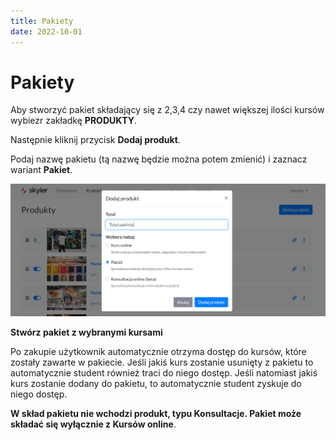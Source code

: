 ```yaml
---
title: Pakiety
date: 2022-10-01
---
```


# Pakiety

Aby stworzyć pakiet składający się z 2,3,4 czy nawet większej ilości kursów wybiezr zakładkę **PRODUKTY**. 

Następnie kliknij przycisk **Dodaj produkt**. 

Podaj nazwę pakietu (tą nazwę będzie można potem zmienić) i zaznacz wariant **Pakiet**.


![screen-pakiet](./images/screen-pakiet.png)

**Stwórz pakiet z wybranymi kursami**

Po zakupie użytkownik automatycznie otrzyma dostęp do kursów, które zostały zawarte w pakiecie. Jeśli jakiś kurs zostanie usunięty z pakietu to automatycznie student również traci do niego dostęp. Jeśli natomiast jakiś kurs zostanie dodany do pakietu, to automatycznie student zyskuje do niego dostęp.

**W skład pakietu nie wchodzi produkt, typu Konsultacje. Pakiet może składać się wyłącznie z Kursów online**. 